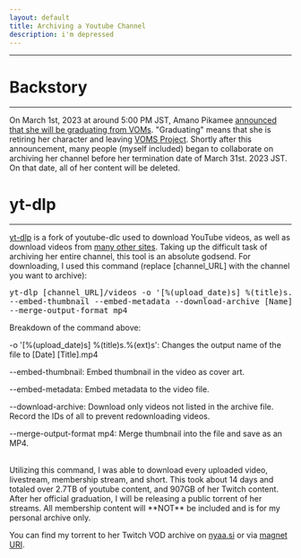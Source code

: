 ```yaml
---
layout: default
title: Archiving a Youtube Channel
description: i'm depressed
---
```

---


# Backstory
---
On March 1st, 2023 at around 5:00 PM JST, Amano Pikamee [announced that she will be graduating from VOMs](https://www.youtube.com/watch?v=w_ejnHxTWrU). "Graduating" means that she is retiring her character and leaving [VOMS Project](https://voms.net/). Shortly after this announcement, many people (myself included) began to collaborate on archiving her channel before her termination date of March 31st. 2023 JST. On that date, all of her content will be deleted.

# yt-dlp
---
[yt-dlp](https://github.com/yt-dlp/yt-dlp) is a fork of youtube-dlc used to download YouTube videos, as well as download videos from [many other sites](https://github.com/yt-dlp/yt-dlp/blob/master/supportedsites.md). Taking up the difficult task of archiving her entire channel, this tool is an absolute godsend. For downloading, I used this command (replace [channel_URL] with the channel you want to archive):
<pre>yt-dlp [channel_URL]/videos -o '[%(upload_date)s] %(title)s.%(ext)s'
--embed-thumbnail --embed-metadata --download-archive [Name].txt
--merge-output-format mp4</pre>

Breakdown of the command above:
 <p> -o '[%(upload_date)s] %(title)s.%(ext)s': Changes the output name of the file to [Date] [Title].mp4</p>
 <p> --embed-thumbnail: Embed thumbnail in the video as cover art.</p>
 <p> --embed-metadata: Embed metadata to the video file.</p>
 <p> --download-archive: Download only videos not listed in the archive file. Record the IDs of all to prevent redownloading videos.</p>
 <p> --merge-output-format mp4: Merge thumbnail into the file and save as an MP4.</p><br>
Utilizing this command, I was able to download every uploaded video, livestream, membership stream, and short. This took about 14 days and totaled over 2.7TB of youtube content, and 907GB of her Twitch content. After her official graduation, I will be releasing a public torrent of her streams. All membership content will **NOT** be included and is for my personal archive only. 

You can find my torrent to her Twitch VOD archive on [nyaa.si](https://nyaa.si/view/1653264) or via [magnet URI](magnet:?xt=urn:btih:89ae4029e8c59711442aa69d004b4f83327012e1&dn=Twitch&tr=http%3a%2f%2fnyaa.tracker.wf%3a7777%2fannounce&tr=udp%3a%2f%2ftracker.opentrackr.org%3a1337%2fannounce&tr=udp%3a%2f%2fopen.stealth.si%3a80%2fannounce&tr=udp%3a%2f%2fopentracker.i2p.rocks%3a6969%2fannounce&tr=https%3a%2f%2fopentracker.i2p.rocks%3a443%2fannounce&tr=udp%3a%2f%2fexodus.desync.com%3a6969%2fannounce&tr=udp%3a%2f%2ftracker.openbittorrent.com%3a6969%2fannounce&tr=udp%3a%2f%2ftracker.torrent.eu.org%3a451%2fannounce).